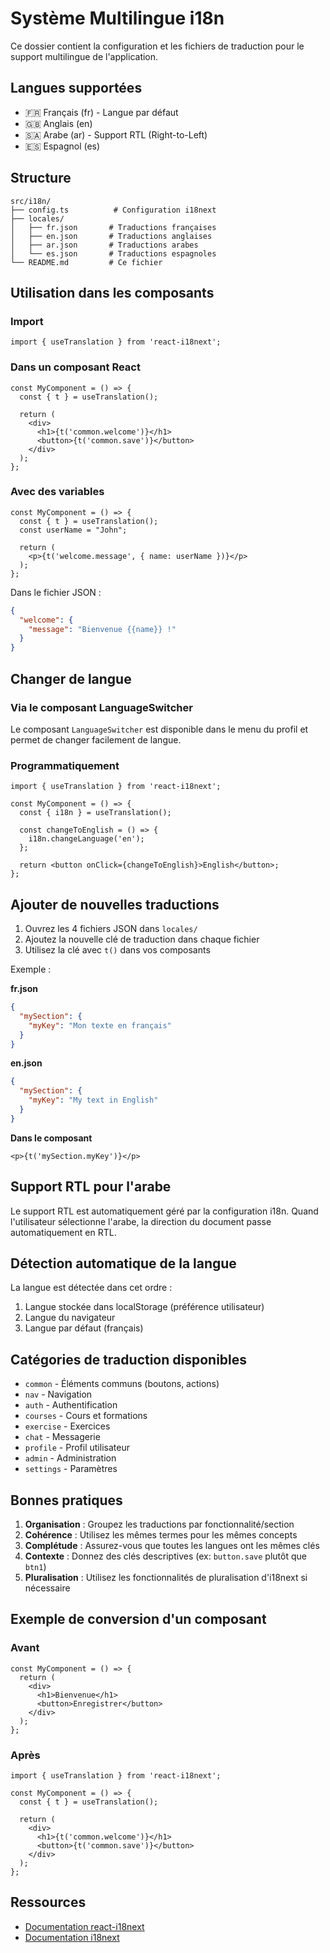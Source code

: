 # Système Multilingue i18n

Ce dossier contient la configuration et les fichiers de traduction pour le support multilingue de l'application.

## Langues supportées

- 🇫🇷 Français (fr) - Langue par défaut
- 🇬🇧 Anglais (en)
- 🇸🇦 Arabe (ar) - Support RTL (Right-to-Left)
- 🇪🇸 Espagnol (es)

## Structure

```
src/i18n/
├── config.ts          # Configuration i18next
├── locales/
│   ├── fr.json       # Traductions françaises
│   ├── en.json       # Traductions anglaises
│   ├── ar.json       # Traductions arabes
│   └── es.json       # Traductions espagnoles
└── README.md         # Ce fichier
```

## Utilisation dans les composants

### Import

```tsx
import { useTranslation } from 'react-i18next';
```

### Dans un composant React

```tsx
const MyComponent = () => {
  const { t } = useTranslation();
  
  return (
    <div>
      <h1>{t('common.welcome')}</h1>
      <button>{t('common.save')}</button>
    </div>
  );
};
```

### Avec des variables

```tsx
const MyComponent = () => {
  const { t } = useTranslation();
  const userName = "John";
  
  return (
    <p>{t('welcome.message', { name: userName })}</p>
  );
};
```

Dans le fichier JSON :
```json
{
  "welcome": {
    "message": "Bienvenue {{name}} !"
  }
}
```

## Changer de langue

### Via le composant LanguageSwitcher

Le composant `LanguageSwitcher` est disponible dans le menu du profil et permet de changer facilement de langue.

### Programmatiquement

```tsx
import { useTranslation } from 'react-i18next';

const MyComponent = () => {
  const { i18n } = useTranslation();
  
  const changeToEnglish = () => {
    i18n.changeLanguage('en');
  };
  
  return <button onClick={changeToEnglish}>English</button>;
};
```

## Ajouter de nouvelles traductions

1. Ouvrez les 4 fichiers JSON dans `locales/`
2. Ajoutez la nouvelle clé de traduction dans chaque fichier
3. Utilisez la clé avec `t()` dans vos composants

Exemple :

**fr.json**
```json
{
  "mySection": {
    "myKey": "Mon texte en français"
  }
}
```

**en.json**
```json
{
  "mySection": {
    "myKey": "My text in English"
  }
}
```

**Dans le composant**
```tsx
<p>{t('mySection.myKey')}</p>
```

## Support RTL pour l'arabe

Le support RTL est automatiquement géré par la configuration i18n. Quand l'utilisateur sélectionne l'arabe, la direction du document passe automatiquement en RTL.

## Détection automatique de la langue

La langue est détectée dans cet ordre :
1. Langue stockée dans localStorage (préférence utilisateur)
2. Langue du navigateur
3. Langue par défaut (français)

## Catégories de traduction disponibles

- `common` - Éléments communs (boutons, actions)
- `nav` - Navigation
- `auth` - Authentification
- `courses` - Cours et formations
- `exercise` - Exercices
- `chat` - Messagerie
- `profile` - Profil utilisateur
- `admin` - Administration
- `settings` - Paramètres

## Bonnes pratiques

1. **Organisation** : Groupez les traductions par fonctionnalité/section
2. **Cohérence** : Utilisez les mêmes termes pour les mêmes concepts
3. **Complétude** : Assurez-vous que toutes les langues ont les mêmes clés
4. **Contexte** : Donnez des clés descriptives (ex: `button.save` plutôt que `btn1`)
5. **Pluralisation** : Utilisez les fonctionnalités de pluralisation d'i18next si nécessaire

## Exemple de conversion d'un composant

### Avant

```tsx
const MyComponent = () => {
  return (
    <div>
      <h1>Bienvenue</h1>
      <button>Enregistrer</button>
    </div>
  );
};
```

### Après

```tsx
import { useTranslation } from 'react-i18next';

const MyComponent = () => {
  const { t } = useTranslation();
  
  return (
    <div>
      <h1>{t('common.welcome')}</h1>
      <button>{t('common.save')}</button>
    </div>
  );
};
```

## Ressources

- [Documentation react-i18next](https://react.i18next.com/)
- [Documentation i18next](https://www.i18next.com/)
